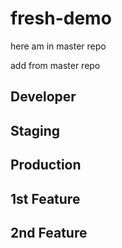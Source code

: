 # fresh-demo

here am in master repo

add from master repo

## Developer

## Staging

## Production

## 1st Feature

## 2nd Feature
